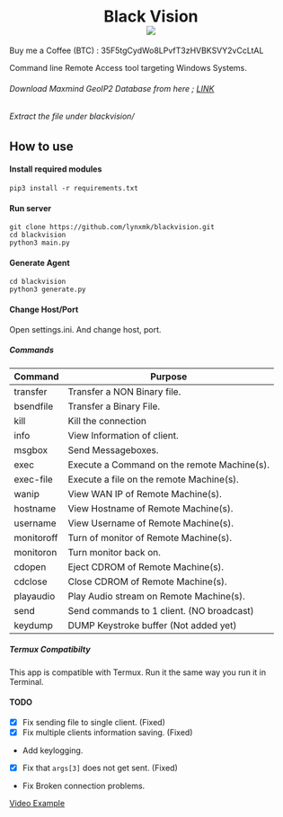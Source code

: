 <h1 align="center">
  Black Vision<br>
  <img src="https://github.com/lynxmk/blackvision/blob/master/example.gif">
</h1>
Buy me a Coffee (BTC) : 35F5tgCydWo8LPvfT3zHVBKSVY2vCcLtAL

Command line Remote Access tool targeting Windows Systems.

###### Download Maxmind GeoIP2 Database from here ; [LINK](https://dev.maxmind.com/geoip/geoip2/geolite2/)
###### Extract the file under blackvision/
## How to use 

#### Install required modules
```
pip3 install -r requirements.txt
```
#### Run server 
```
git clone https://github.com/lynxmk/blackvision.git
cd blackvision
python3 main.py
```

#### Generate Agent 
```
cd blackvision
python3 generate.py
```

#### Change Host/Port
Open settings.ini. And change host, port.
##### Commands
Command | Purpose
---|---
transfer | Transfer a NON Binary file.
bsendfile | Transfer a Binary File.
kill | Kill the connection
info | View Information of client.
msgbox | Send Messageboxes.
exec | Execute a Command on the remote Machine(s).
exec-file | Execute a file on the remote Machine(s).
wanip | View WAN IP of Remote Machine(s).
hostname | View Hostname of Remote Machine(s).
username | View Username of Remote Machine(s).
monitoroff | Turn of monitor of Remote Machine(s).
monitoron | Turn monitor back on.
cdopen | Eject CDROM of Remote Machine(s).
cdclose | Close CDROM of Remote Machine(s).
playaudio | Play Audio stream on Remote Machine(s).
send | Send commands to 1 client. (NO broadcast)
keydump | DUMP Keystroke buffer (Not added yet)

##### Termux Compatibilty
This app is compatible with Termux. Run it the same way you run it in Terminal.

#### TODO
- [x] Fix sending file to single client. (Fixed)
- [x] Fix multiple clients information saving. (Fixed)
- Add keylogging.
- [x] Fix that `args[3]` does not get sent. (Fixed)
- Fix Broken connection problems.

[Video Example](https://youtu.be/sxfEDJGn-6A)
